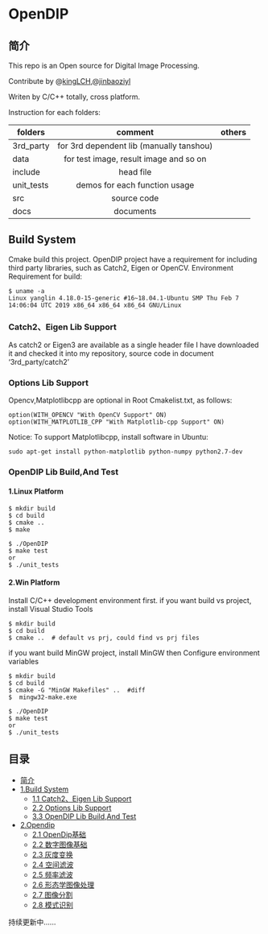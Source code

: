 # OpenDIP
## 简介
This repo is an Open source for Digital Image Processing.

Contribute by @[kingLCH](https://github.com/kingLCH),@[jinbaoziyl](https://github.com/jinbaoziyl)

Writen by C/C++ totally, cross platform.


Instruction for each folders:

|   folders       | comment                                  | others  |
|   ------------- |:----------------------------------------:| -------:|
|   3rd_party     | for 3rd dependent lib (manually tanshou) |         |
|   data          | for test image, result image and so on   |         |
|   include	      | head file                                |         |
|   unit_tests    | demos for each function usage            |         |
|   src           | source code                              |         |
|   docs          | documents                                |         |

## Build System
 Cmake build this project. OpenDIP project have a requirement for including third party libraries, such as Catch2, Eigen or OpenCV.
 Environment Requirement for build:
```
$ uname -a
Linux yanglin 4.18.0-15-generic #16~18.04.1-Ubuntu SMP Thu Feb 7 14:06:04 UTC 2019 x86_64 x86_64 x86_64 GNU/Linux
```

### Catch2、Eigen Lib Support
As catch2 or Eigen3 are available as a single header file I have downloaded it and checked it into my repository, source code in document ‘3rd_party/catch2’

### Options Lib Support
Opencv,Matplotlibcpp are optional in Root Cmakelist.txt, as follows:
```
option(WITH_OPENCV "With OpenCV Support" ON)
option(WITH_MATPLOTLIB_CPP "With Matplotlib-cpp Support" ON)
```
Notice: To support Matplotlibcpp, install software in Ubuntu:
```
sudo apt-get install python-matplotlib python-numpy python2.7-dev
```

### OpenDIP Lib Build,And Test
#### 1.Linux Platform
 ```
 $ mkdir build
 $ cd build
 $ cmake ..
 $ make

 $ ./OpenDIP
 $ make test
 or
 $ ./unit_tests
 ```

 #### 2.Win Platform
 Install C/C++ development environment first. 
 if you want build vs project, install Visual Studio Tools
 ```
 $ mkdir build
 $ cd build
 $ cmake ..  # default vs prj, could find vs prj files   
 ```
 if you want build MinGW project, install MinGW then Configure environment variables
 ```
 $ mkdir build
 $ cd build
 $ cmake -G "MinGW Makefiles" ..  #diff
 $  mingw32-make.exe

 $ ./OpenDIP
 $ make test
 or
 $ ./unit_tests
 ```


 ## 目录
 * [简介](README.md)
 * [1.Build System](README.md)
   * [1.1 Catch2、Eigen Lib Support](README.md)
   * [2.2 Options Lib Support](README.md)
   * [3.3 OpenDIP Lib Build,And Test](README.md)
 * [2.Opendip](include/algorithm.h)
   * [2.1 OpenDip基础](docs/OpenDip基础.md)
   * [2.2 数字图像基础](docs/数字图像基础.md)
   * [2.3 灰度变换](docs/灰度变换.md)
   * [2.4 空间滤波](docs/空间滤波.md)
   * [2.5 频率滤波](docs/频域滤波.md)
   * [2.6 形态学图像处理](docs/图像图形学.md)
   * [2.7 图像分割](docs/图像分割.md)
   * [2.8 模式识别](docs/模式识别.md)

持续更新中......

